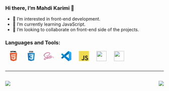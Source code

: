 <h3>Hi there, I’m Mahdi Karimi 👋</h3>

- 👀 I’m interested in front-end development.
- 🌱 I’m currently learning JavaScript.
- 💞️ I’m looking to collaborate on front-end side of the projects.

<h3>Languages and Tools:</h3>
<div>
  <img height="32" width="32" align="center" hspace="10" src="https://raw.githubusercontent.com/github/explore/80688e429a7d4ef2fca1e82350fe8e3517d3494d/topics/html/html.png" />
  <img height="32" width="32" align="center" hspace="10" src="https://raw.githubusercontent.com/github/explore/80688e429a7d4ef2fca1e82350fe8e3517d3494d/topics/css/css.png" />
  <img height="32" width="32" align="center" hspace="10" src="https://raw.githubusercontent.com/github/explore/80688e429a7d4ef2fca1e82350fe8e3517d3494d/topics/sass/sass.png" />
  <img height="32" width="32" align="center" hspace="10" src="https://raw.githubusercontent.com/github/explore/80688e429a7d4ef2fca1e82350fe8e3517d3494d/topics/visual-studio-code/visual-studio-code.png" />
  <img height="32" width="32" align="center" hspace="10" src="https://raw.githubusercontent.com/github/explore/80688e429a7d4ef2fca1e82350fe8e3517d3494d/topics/javascript/javascript.png">
  <img height="32" width="32" align="center" hspace="10" src="https://upload.wikimedia.org/wikipedia/commons/thumb/9/95/Vue.js_Logo_2.svg/555px-Vue.js_Logo_2.svg.png" />
  <img height="32" width="32" align="center" hspace="10" src="https://cdn.shopify.com/s/files/1/0284/7024/7555/products/figma2x_1048x.png?v=1591893627" />
</div>

<br/>
<hr/>
<br/>

<div>
<a href="https://github.com/kmahdi1997">
<img align="left" src="https://github-readme-stats.vercel.app/api?username=kmahdi1997&show_icons=true&count_private=true&include_all_commits=true" /></a>

<a href="https://github.com/kmahdi1997">
<img align="right" src="https://github-readme-stats.vercel.app/api/top-langs/?username=kmahdi1997" />
</a>
</div>


